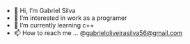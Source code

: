 - 👋 Hi, I’m Gabriel Silva
- 👀 I’m interested in work as a programer
- 🌱 I’m currently learning c++
- 📫 How to reach me ... @gabrieloliveirasilva56@gmail.com
